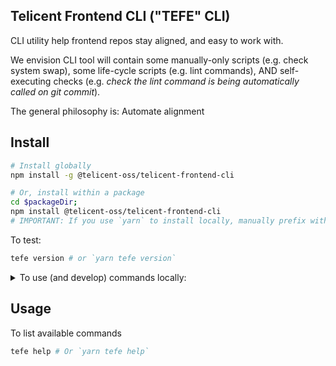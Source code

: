 ## Telicent Frontend CLI ("TEFE" CLI)

CLI utility help frontend repos stay aligned, and easy to work with.

We envision CLI tool will contain some manually-only scripts (e.g. check system swap), some life-cycle scripts (e.g. lint commands), AND self-executing checks (e.g. _check the lint command is being automatically called on git commit_).

The general philosophy is: Automate alignment

## Install

```sh
# Install globally
npm install -g @telicent-oss/telicent-frontend-cli

# Or, install within a package
cd $packageDir;
npm install @telicent-oss/telicent-frontend-cli 
# IMPORTANT: If you use `yarn` to install locally, manually prefix with "yarn" e.g. `yarn tefe`
```

To test:
```sh
tefe version # or `yarn tefe version`
```

<details>
  <summary>To use (and develop) commands locally:</summary>

**Best Practices for Creating Functionality**:

When adding features (like lint, CI scripts) useful for front-end repositories:
   - First, try to integrate these directly into this package for automation.
   - If that's not possible, check if the CLI's consumer repos have this feature. Warn them if they don't.
   - If the above two don't work out, just add the feature where it's needed.

**Key Point**: This CLI should always be easy to use. So, avoid dependencies on other packages or tools not commonly available. For example, don't use Deno (a JavaScript runtime) or rely too much on shell scripting, particularly for formatting or output ordering (which vary wildly).

**Why?**: The CLI might be used before running any npm/yarn install. Some tools, like `jq`, may not install or run correctly in all environments, like some cut-down CI linux distributions.

```sh
# To use (and develop) locally:
git clone git@telicent-oss/telicent-frontend-cli
cd telicent-frontend-cli
yarn link # creates symlink
# Sym-link/bin changes (e.g. package.json "bin" field) require:
yarn unlink && yarn link
```

Then for every local package you wish to use this cli:
```sh
cd <package>
yarn link @telicent-oss/telicent-frontend-cli
```

Or to use the package globally:
```sh
yarn global link @telicent-oss/telicent-frontend-cli
```
</details>

## Usage

To list available commands
```sh
tefe help # Or `yarn tefe help`
```
